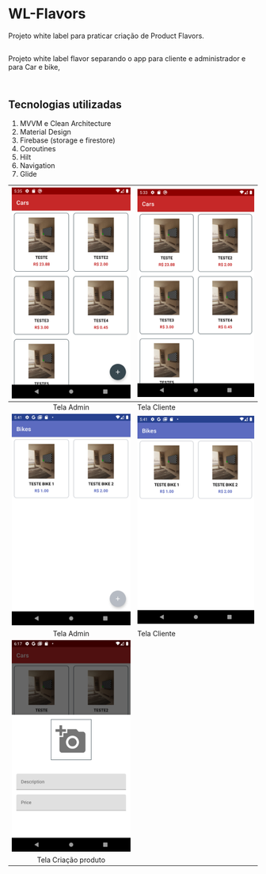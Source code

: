 # WL-Flavors
Projeto white label para praticar criação de Product Flavors.

##
Projeto white label flavor separando o app para cliente e administrador e para Car e bike, 



## </br>Tecnologias utilizadas
1. MVVM e Clean Architecture
2. Material Design
3. Firebase (storage e firestore)
4. Coroutines
5. Hilt
6. Navigation
7. Glide


| ![](Screenshot_1633714556.png) | ![](Screenshot_1633714393.png)  | 
|:------------------------: | --------------------------- |
 | Tela Admin | Tela Cliente|
| ![](Screenshot_1633714930.png) | ![](Screenshot_1633714936.png) |
 | Tela Admin | Tela Cliente|
| ![](Screenshot_1633717081.png) |
| Tela Criação produto|
